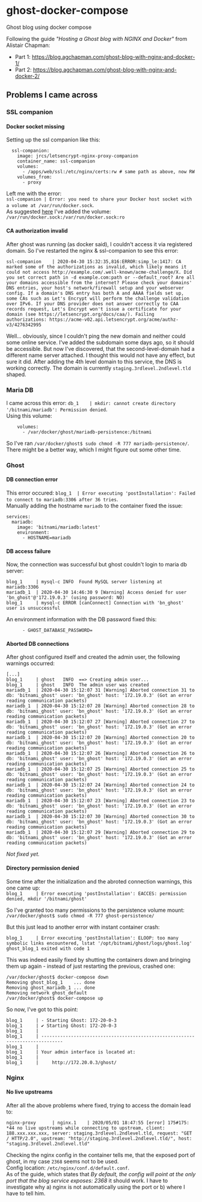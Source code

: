 # ghost-docker-compose
Ghost blog using docker compose

Following the guide _"Hosting a Ghost blog with NGINX and Docker"_ from Alistair Chapman:

* Part 1: https://blog.agchapman.com/ghost-blog-with-nginx-and-docker-1/
* Part 2: https://blog.agchapman.com/ghost-blog-with-nginx-and-docker-2/

## Problems I came across

### SSL companion

#### Docker socket missing

Setting up the ssl companion like this:

```
  ssl-companion:
    image: jrcs/letsencrypt-nginx-proxy-companion
    container_name: ssl-companion
    volumes:
      - /apps/web/ssl:/etc/nginx/certs:rw # same path as above, now RW
    volumes_from:
      - proxy
```

Left me with the error:\
`ssl-companion | Error: you need to share your Docker host socket with a volume at /var/run/docker.sock`.\
As suggested [here](https://github.com/nginx-proxy/docker-letsencrypt-nginx-proxy-companion/issues/87#issuecomment-235324412) I've added the volume:\
`/var/run/docker.sock:/var/run/docker.sock:ro`

#### CA authorization invalid

After ghost was running (as docker said), I couldn't access it via registered domain. So I've restarted the nginx & ssl-companion to see this error:
```
ssl-companion    | 2020-04-30 15:32:35,816:ERROR:simp_le:1417: CA marked some of the authorizations as invalid, which likely means it could not access http://example.com/.well-known/acme-challenge/X. Did you set correct path in -d example.com:path or --default_root? Are all your domains accessible from the internet? Please check your domains' DNS entries, your host's network/firewall setup and your webserver config. If a domain's DNS entry has both A and AAAA fields set up, some CAs such as Let's Encrypt will perform the challenge validation over IPv6. If your DNS provider does not answer correctly to CAA records request, Let's Encrypt won't issue a certificate for your domain (see https://letsencrypt.org/docs/caa/). Failing authorizations: https://acme-v02.api.letsencrypt.org/acme/authz-v3/4276342995
```
Well... obviously, since I couldn't ping the new domain and neither could some online service. I've added the subdomain some days ago, so it should be accessible. But now I've discovered, that the second-level-domain had a different name server attached. I thought this would not have any effect, but sure it did. After adding the 4th level domain to this service, the DNS is working correctly. The domain is currently `staging.3rdlevel.2ndlevel.tld` shaped.

### Maria DB

I came across this error: `db_1    | mkdir: cannot create directory '/bitnami/mariadb': Permission denied`.\
Using this volume:

```
    volumes:
      - /var/docker/ghost/mariadb-persistence:/bitnami
```

So I've ran `/var/docker/ghost$ sudo chmod -R 777 mariadb-persistence/`.\
There might be a better way, which I might figure out some other time.

### Ghost

#### DB connection error

This error occured: `blog_1  | Error executing 'postInstallation': Failed to connect to mariadb:3306 after 36 tries`.\
Manually adding the hostname `mariadb` to the container fixed the issue:
```
services:
  mariadb:
    image: 'bitnami/mariadb:latest'
    environment:
      - HOSTNAME=mariadb
```

#### DB access failure

Now, the connection was successful but ghost couldn't login to maria db server:
```
blog_1     | mysql-c INFO  Found MySQL server listening at mariadb:3306
mariadb_1  | 2020-04-30 14:46:30 9 [Warning] Access denied for user 'bn_ghost'@'172.19.0.3' (using password: NO)
blog_1     | mysql-c ERROR [canConnect] Connection with 'bn_ghost' user is unsuccessful
```

An environment information with the DB password fixed this:
```
      - GHOST_DATABASE_PASSWORD=
```

#### Aborted DB connections

After ghost configured itself and created the admin user, the following warnings occurred:
```
[...]
blog_1     | ghost   INFO  ==> Creating admin user...
blog_1     | ghost   INFO  The admin user was created
mariadb_1  | 2020-04-30 15:12:07 31 [Warning] Aborted connection 31 to db: 'bitnami_ghost' user: 'bn_ghost' host: '172.19.0.3' (Got an error reading communication packets)
mariadb_1  | 2020-04-30 15:12:07 28 [Warning] Aborted connection 28 to db: 'bitnami_ghost' user: 'bn_ghost' host: '172.19.0.3' (Got an error reading communication packets)
mariadb_1  | 2020-04-30 15:12:07 27 [Warning] Aborted connection 27 to db: 'bitnami_ghost' user: 'bn_ghost' host: '172.19.0.3' (Got an error reading communication packets)
mariadb_1  | 2020-04-30 15:12:07 20 [Warning] Aborted connection 20 to db: 'bitnami_ghost' user: 'bn_ghost' host: '172.19.0.3' (Got an error reading communication packets)
mariadb_1  | 2020-04-30 15:12:07 26 [Warning] Aborted connection 26 to db: 'bitnami_ghost' user: 'bn_ghost' host: '172.19.0.3' (Got an error reading communication packets)
mariadb_1  | 2020-04-30 15:12:07 25 [Warning] Aborted connection 25 to db: 'bitnami_ghost' user: 'bn_ghost' host: '172.19.0.3' (Got an error reading communication packets)
mariadb_1  | 2020-04-30 15:12:07 24 [Warning] Aborted connection 24 to db: 'bitnami_ghost' user: 'bn_ghost' host: '172.19.0.3' (Got an error reading communication packets)
mariadb_1  | 2020-04-30 15:12:07 23 [Warning] Aborted connection 23 to db: 'bitnami_ghost' user: 'bn_ghost' host: '172.19.0.3' (Got an error reading communication packets)
mariadb_1  | 2020-04-30 15:12:07 30 [Warning] Aborted connection 30 to db: 'bitnami_ghost' user: 'bn_ghost' host: '172.19.0.3' (Got an error reading communication packets)
mariadb_1  | 2020-04-30 15:12:07 29 [Warning] Aborted connection 29 to db: 'bitnami_ghost' user: 'bn_ghost' host: '172.19.0.3' (Got an error reading communication packets)
```
_Not fixed yet._

#### Directory permission denied

Some time after the initialization and the abroted connection warnings, this one came up:\
`blog_1     | Error executing 'postInstallation': EACCES: permission denied, mkdir '/bitnami/ghost'`

So I've granted too many permissions to the persistence volume mount:\
`/var/docker/ghost$ sudo chmod -R 777 ghost-persistence/`

But this just lead to another error with instant container crash:
```
blog_1     | Error executing 'postInstallation': ELOOP: too many symbolic links encountered, lstat '/opt/bitnami/ghost/logs/ghost.log'
ghost_blog_1 exited with code 1
```

This was indeed easily fixed by shutting the containers down and bringing them up again - instead of just restarting the previous, crashed one:
```
/var/docker/ghost$ docker-compose down
Removing ghost_blog_1    ... done
Removing ghost_mariadb_1 ... done
Removing network ghost_default
/var/docker/ghost$ docker-compose up
```

So now, I've got to this point:
```
blog_1     | - Starting Ghost: 172-20-0-3
blog_1     | ✔ Starting Ghost: 172-20-0-3
blog_1     |
blog_1     | ------------------------------------------------------------------------------
blog_1     |
blog_1     | Your admin interface is located at:
blog_1     |
blog_1     |     http://172.20.0.3/ghost/
```

### Nginx

#### No live upstreams

After all the above problems where fixed, trying to access the domain lead to:
```
nginx-proxy      | nginx.1    | 2020/05/01 18:47:55 [error] 175#175: *44 no live upstreams while connecting to upstream, client: 188.xxx.xxx.xxx, server: staging.3rdlevel.2ndlevel.tld, request: "GET / HTTP/2.0", upstream: "http://staging.3rdlevel.2ndlevel.tld/", host: "staging.3rdlevel.2ndlevel.tld"
```

Checking the nginx config in the container tells me, that the exposed port of ghost, in my case `2368` seems not to be used.\
Config location: `/etc/nginx/conf.d/default.conf`.\
As of the guide, which states that _By default, the config will point at the only port that the blog service exposes: 2368_ it should work. I have to investigate why a) nginx is not automatically using the port or b) where I have to tell him.
